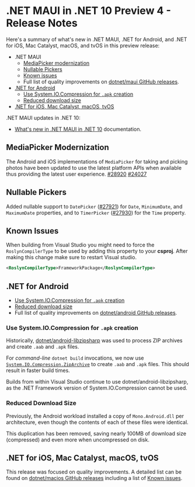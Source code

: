 # .NET MAUI in .NET 10 Preview 4 - Release Notes

Here's a summary of what's new in .NET MAUI, .NET for Android, and .NET for iOS, Mac Catalyst, macOS, and tvOS in this preview release:

- .NET MAUI
  - [MediaPicker modernization](#mediapicker-modernization)
  - [Nullable Pickers](#nullable-pickers)
  - [Known issues](#known-issues)
  - Full list of quality improvements on [dotnet/maui GitHub releases](https://github.com/dotnet/maui/releases/).
- [.NET for Android](#net-for-android)
  - [Use System.IO.Compression for `.apk` creation](#use-systemiocompression-for-apk-creation)
  - [Reduced download size](#reduced-download-size)
- [.NET for iOS, Mac Catalyst, macOS, tvOS](#net-for-ios-mac-catalyst-macos-tvos)

.NET MAUI updates in .NET 10:

- [What's new in .NET MAUI in .NET 10](https://learn.microsoft.com/dotnet/maui/whats-new/dotnet-10) documentation.

## MediaPicker Modernization

The Android and iOS implementations of `MediaPicker` for taking and picking photos have been updated to use the latest platform APIs when available thus providing the latest user experience. [#28920](https://github.com/dotnet/maui/pull/28920) [#24027](https://github.com/dotnet/maui/pull/24027)

## Nullable Pickers

Added nullable support to `DatePicker` ([#27921](https://github.com/dotnet/maui/pull/27921)) for `Date`, `MinimumDate`, and `MaximumDate` properties, and to `TimerPicker` ([#27930](https://github.com/dotnet/maui/pull/27930)) for the `Time` property.

## Known Issues

When building from Visual Studio you might need to force the `RoslynCompilerType` to be used by adding this property to your **csproj**. After making this change make sure to restart Visual studio.

```xml
<RoslynCompilerType>FrameworkPackage</RoslynCompilerType>
```

## .NET for Android

- [Use System.IO.Compression for `.apk` creation](#use-systemiocompression-for-apk-creation)
- [Reduced download size](#reduced-download-size)
- Full list of quality improvements on [dotnet/android GitHub releases](https://github.com/dotnet/android/releases/).

### Use System.IO.Compression for `.apk` creation

Historically, [dotnet/android-libzipsharp](https://github.com/dotnet/android-libzipsharp) was used to process ZIP archives and create `.aab` and `.apk` files.

For *command-line* `dotnet build` invocations, we now use [`System.IO.Compression.ZipArchive`](https://learn.microsoft.com/en-us/dotnet/api/system.io.compression.ziparchive?view=net-9.0) to create `.aab` and `.apk` files.  This should result in faster build times.

Builds from within Visual Studio continue to use dotnet/android-libzipsharp, as the .NET Framework version of System.IO.Compression cannot be used.

### Reduced Download Size

Previously, the Android workload installed a copy of `Mono.Android.dll` per architecture, even though the contents of each of these files were identical.

This duplication has been removed, saving nearly 100MB of download size (compressed) and even more when uncompressed on disk.

## .NET for iOS, Mac Catalyst, macOS, tvOS

This release was focused on quality improvements. A detailed list can be found on [dotnet/macios GitHub releases](https://github.com/dotnet/macios/releases/) including a list of [Known issues](https://github.com/dotnet/macios/wiki/Known-issues-in-.NET10).
